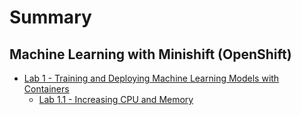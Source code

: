# Summary

## Machine Learning with Minishift \(OpenShift\)

* [Lab 1 - Training and Deploying Machine Learning Models with Containers](README.md)
    * [Lab 1.1 - Increasing CPU and Memory](CPU-MEMORY.md)

